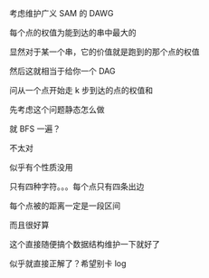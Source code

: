 考虑维护广义 SAM 的 DAWG

每个点的权值为能到达的串中最大的

显然对于某一个串，它的价值就是跑到的那个点的权值

然后这就相当于给你一个 DAG

问从一个点开始走 k 步到达的点的权值和

先考虑这个问题静态怎么做

就 BFS 一遍？

不太对

似乎有个性质没用

只有四种字符。。。每个点只有四条出边

每个点被的距离一定是一段区间

而且很好算

这个直接随便搞个数据结构维护一下就好了

似乎就直接正解了？希望别卡 log

